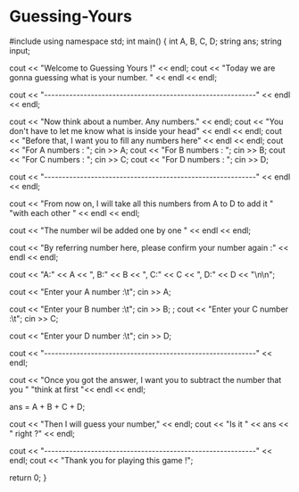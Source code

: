 # Guessing-Yours
#include <iostream>
using namespace std;
int main() {
  int A, B, C, D;
  string ans;
  string input;

  cout << "Welcome to Guessing Yours !" << endl;
  cout << "Today we are gonna guessing what is your number. " << endl << endl;

  cout << "-----------------------------------------------------------" << endl
       << endl;

  cout << "Now think about a number. Any numbers." << endl;
  cout << "You don't have to let me know what is inside your head" << endl
       << endl;
  cout << "Before that, I want you to fill any numbers here" << endl << endl;
  cout << "For A numbers : ";
  cin >> A;
  cout << "For B numbers : ";
  cin >> B;
  cout << "For C numbers : ";
  cin >> C;
  cout << "For D numbers : ";
  cin >> D;

  cout << "-----------------------------------------------------------" << endl
       << endl;

  cout << "From now on, I will take all this numbers from A to D to add it "
          "with each other "
       << endl
       << endl;

  cout << "The number wil be added one by one " << endl << endl;

  cout << "By referring number here, please confirm your number again :" << endl
       << endl;

  cout << "A:" << A << ", B:" << B << ", C:" << C << ", D:" << D << "\n\n";

  cout << "Enter your A number :\t";
  cin >> A;

  cout << "Enter your B number :\t";
  cin >> B;
  ;
  cout << "Enter your C number :\t";
  cin >> C;

  cout << "Enter your D number :\t";
  cin >> D;

  cout << "-----------------------------------------------------------" << endl;

  cout << "Once you got the answer, I want you to subtract the number that you "
          "think at first "<< endl << endl;

  ans = A + B + C + D;

  cout << "Then I will guess your number," << endl;
  cout << "Is it " << ans << " right ?" << endl;

  cout << "-----------------------------------------------------------" << endl;
  cout << "Thank you for playing this game !";

  return 0;
}

